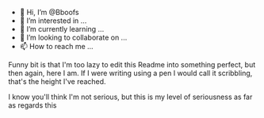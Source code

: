 - 👋 Hi, I’m @Bboofs
- 👀 I’m interested in ...
- 🌱 I’m currently learning ...
- 💞️ I’m looking to collaborate on ...
- 📫 How to reach me ...

Funny bit is that I'm too lazy to edit this Readme into something perfect, but then again, here I am. If I were writing using a pen I would call it scribbling, that's the height I've reached.

I know you'll think I'm not serious, but this is my level of seriousness as far as regards this
<!---
Bboofs/Bboofs is a ✨ special ✨ repository because its `README.md` (this file) appears on your GitHub profile.
You can click the Preview link to take a look at your changes.
--->
